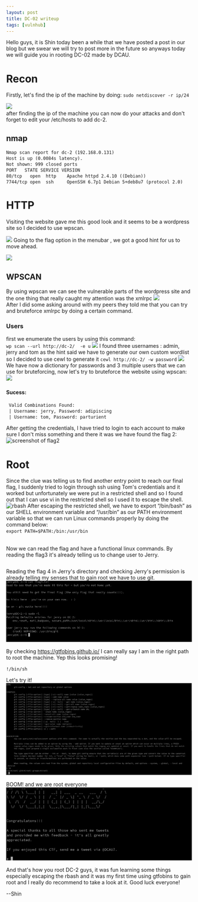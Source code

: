 ```yaml
---
layout: post
title: DC-02 writeup
tags: [vulnhub]
---
```

Hello guys, it is Shin today been a while that we have posted a post in our blog but we swear we will try to post more in the future so anyways today we will guide you in rooting DC-02 made by DCAU.

# Recon
Firstly, let's find the ip of the machine by doing:
``` sudo netdiscover -r ip/24 ```

![](netdiscover)
<br>after finding the ip of the machine you can now do your attacks and don't forget to edit your /etc/hosts to add dc-2. </br>
## nmap
```
Nmap scan report for dc-2 (192.168.0.131)
Host is up (0.0084s latency).
Not shown: 999 closed ports
PORT   STATE SERVICE VERSION
80/tcp   open  http    Apache httpd 2.4.10 ((Debian))
7744/tcp open  ssh     OpenSSH 6.7p1 Debian 5+deb8u7 (protocol 2.0)

```
# HTTP
Visiting the website gave me this good look and it seems to be a wordpress site so I decided to use wpscan.

![](website.png)
Going to the flag option in the menubar , we got a good hint for us to move ahead.

![](Flag.png)
## WPSCAN
By using wpscan we can see the vulnerable parts of the wordpress site and the one thing that really caught my attention was the xmlrpc
![](wpscan.png)
<br>After I did some asking around with my peers they told me that you can try and bruteforce xmlrpc by doing a certain command.</br>
### Users
first we enumerate the users by using this command:
<br>```wp scan --url http://dc-2/  -e u```
![](users.png)
I found three usernames : admin, jerry and tom as the hint said we have to generate our own custom wordlist so I decided to use cewl to generate it 
```cewl http://dc-2/ -w password```
![](users.png) 
We have now a dictionary for passwords and 3 multiple users that we can use for bruteforcing, now let's try to bruteforce the website using wpscan:
![](success.png)
#### Sucess:
```
 Valid Combinations Found:
 | Username: jerry, Password: adipiscing
 | Username: tom, Password: parturient
```
After getting the credentials, I have tried to login to each account to make sure I don't miss something and there it was we have found the flag 2:
![screenshot of flag2](flag2.png)
# Root
Since the clue was telling us to find another entry point  to reach our final flag, I suddenly tried to login through ssh using Tom's credentials and it worked but unfortunately we were put in a restricted shell and so I found out that I can use vi in the restricted shell so I used it to escape the shell.
![rbash](rbash.png)
After escaping the restricted shell, we have to export “/bin/bash” as our SHELL environment variable and “/usr/bin” as  our PATH environment variable so that we can run Linux commands  properly by doing the command below:
<br>```export PATH=$PATH:/bin:/usr/bin```

<br>Now we can read the flag and have a functional linux commands.
By reading the flag3 it's already telling us to change user to Jerry.
```Poor old Tom is always running after Jerry. Perhaps he should su for all the stress he causes.
```
Reading the flag 4 in Jerry's directory and checking Jerry's permission is already telling my senses that to gain root we have to use git.
![flag4](flag4.png)

By checking https://gtfobins.github.io/ I can really say I am in the right path to root the machine.
Yep this looks promising!
```sudo git -p help config
!/bin/sh
```
Let's try it!
![root](root.png)

BOOM! and we are root everyone
![flag](final-flag.png)

And that's how you root DC-2 guys, it was fun learning some things especially escaping the rbash and it was my first time using gtfobins to gain root and I really do recommend to take a look at it. 
Good luck everyone!

--Shin

